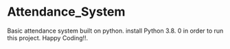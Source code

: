 # Attendance_System
Basic attendance system built on python.
install Python 3.8. 0 in order to run this project.
Happy Coding!!.
